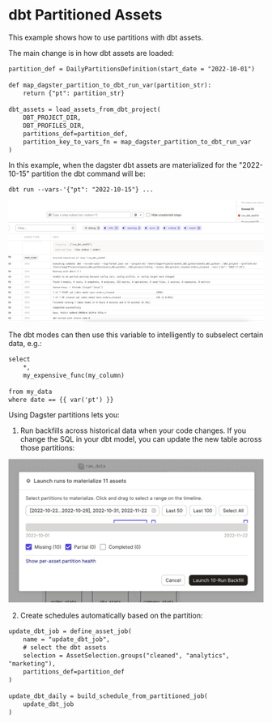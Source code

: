 # dbt Partitioned Assets

This example shows how to use partitions with dbt assets.

The main change is in how dbt assets are loaded:

```
partition_def = DailyPartitionsDefinition(start_date = "2022-10-01")

def map_dagster_partition_to_dbt_run_var(partition_str): 
    return {"pt": partition_str}

dbt_assets = load_assets_from_dbt_project(
    DBT_PROJECT_DIR,
    DBT_PROFILES_DIR,
    partitions_def=partition_def,
    partition_key_to_vars_fn = map_dagster_partition_to_dbt_run_var
)
```

In this example, when the dagster dbt assets are materialized for the "2022-10-15" partition the dbt command will be:

```
dbt run --vars-'{"pt": "2022-10-15"} ... 
```

![asset run](asset_log.png)

The dbt modes can then use this variable to intelligently to subselect certain data, e.g.:

```
select
    *, 
    my_expensive_func(my_column)

from my_data
where date == {{ var('pt') }} 
```

Using Dagster partitions lets you:

1. Run backfills across historical data when your code changes. If you change the SQL in your dbt model, you can update the new table across those partitions:

![backfills in dagster](backfills.png)

2. Create schedules automatically based on the partition:

```
update_dbt_job = define_asset_job(
    name = "update_dbt_job",
    # select the dbt assets
    selection = AssetSelection.groups("cleaned", "analytics", "marketing"),
    partitions_def=partition_def
)

update_dbt_daily = build_schedule_from_partitioned_job(
    update_dbt_job
)
```

